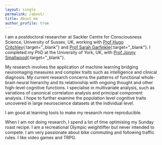 ```yaml
---
layout: single
permalink: /about/
title: About me
author_profile: true
---
```


I am a postdoctoral researcher at Sackler Centre for Consciousness Science, University of Sussex, UK, working with
[Prof Hugo Critchley](https://www.bsms.ac.uk/about/contact-us/staff/professor-hugo-d-critchley.aspx){:target="_blank"} and [Prof Sarah Garfinkle](https://twitter.com/DrSFink){:target="_blank"}.
I completed my PhD at the University of York, UK, with [Prof Jonny Smallwood](https://twitter.com/the_mindwanders){:target="_blank"}.

My research involves the application of machine learning bridging neuroimaging measures and complex traits such as intelligence and clinical diagnosis.
My current research concerns the patterns of functional whole-brain neural hierarchy and its relationship with ongoing thought and other high-level cognitive functions.
I specialise in multivariate analysis, such as variations of canonical correlation analysis and principal component analysis.
I hope to further examine the population level cognitive traits uncovered in large neuroscience datasets at the individual level.

I am good at learning tools to make my research more reproducible.

When I am not doing research, I spend a lot of time optimising my Sunday roast recipe.
I am a recreational Olympic weightlifter but never intended to compete.
I am very passionate about bike commuting and following traffic rules.
I like video games and TRPG.
